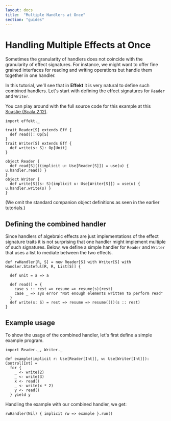 ```yaml
---
layout: docs
title:  "Multiple Handlers at Once"
section: "guides"
---
```


# Handling Multiple Effects at Once

Sometimes the granularity of handlers does not coincide with the
granularity of effect signatures. For instance, we might want to
offer fine grained interfaces for reading and writing operations
but handle them together in one handler.

In this tutorial, we'll see that in **Effekt** it is very natural to
define such combined handlers. Let's start with defining the
effect signatures for `Reader` and `Writer`.

You can play around with the full source code for this example at this
[Scastie (Scala 2.12)](https://scastie.scala-lang.org/Weot74oAQAa6n0uJOpOIbA).

```tut:invisible
import effekt._
```

```tut:book:silent
trait Reader[S] extends Eff {
  def read(): Op[S]
}
trait Writer[S] extends Eff {
  def write(s: S): Op[Unit]
}
```

```tut:invisible
object Reader {
  def read[S]()(implicit u: Use[Reader[S]]) = use(u) { u.handler.read() }
}
object Writer {
  def write[S](s: S)(implicit u: Use[Writer[S]]) = use(u) { u.handler.write(s) }
}
```
(We omit the standard companion object definitions as seen in the
earlier tutorials.)

## Defining the combined handler

Since handlers of algebraic effects are just implementations of
the effect signature traits it is not surprising that one handler
might implement multiple of such signatures. Below, we define a
simple handler for `Reader` and `Writer` that uses a list to mediate
between the two effects.

```tut:book:silent
def rwHandler[R, S] = new Reader[S] with Writer[S] with Handler.Stateful[R, R, List[S]] {

  def unit = a => a

  def read() = {
    case s :: rest => resume => resume(s)(rest)
    case _ => sys error "Not enough elements written to perform read"
  }
  def write(s: S) = rest => resume => resume(())(s :: rest)
}
```

## Example usage

To show the usage of the combined handler, let's first define a
simple example program.
```tut:invisible
import Reader._, Writer._
```
```tut:book:silent
def example(implicit r: Use[Reader[Int]], w: Use[Writer[Int]]): Control[Int] =
  for {
    _ <- write(2)
    _ <- write(3)
    x <- read()
    _ <- write(x * 2)
    y <- read()
  } yield y
```

Handling the example with our combined handler, we get:

```tut
rwHandler(Nil) { implicit rw => example }.run()
```

